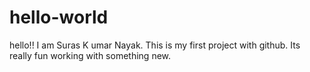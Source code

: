# hello-world
hello!! I am Suras K umar Nayak. This is my first project with github.
Its really fun working with something new.
